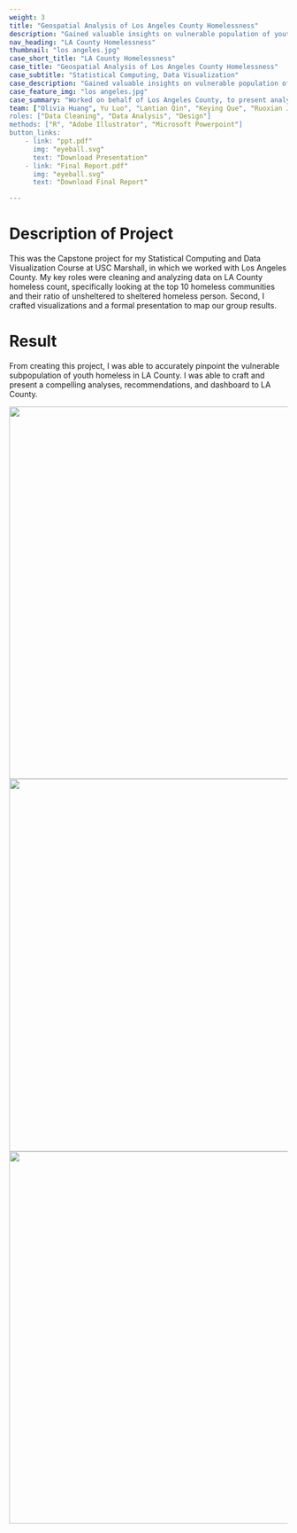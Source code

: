 ```yaml
---
weight: 3
title: "Geospatial Analysis of Los Angeles County Homelessness"
description: "Gained valuable insights on vulnerable population of youth homeless in Los Angeles County"
nav_heading: "LA County Homelessness"
thumbnail: "los angeles.jpg"
case_short_title: "LA County Homelessness"
case_title: "Geospatial Analysis of Los Angeles County Homelessness"
case_subtitle: "Statistical Computing, Data Visualization"
case_description: "Gained valuable insights on vulnerable population of homeless youth in Los Angeles County."
case_feature_img: "los angeles.jpg"
case_summary: "Worked on behalf of Los Angeles County, to present analyses, recommendations, and dashboard for homelessness population in LA County."
team: ["Olivia Huang", Yu Luo", "Lantian Qin", "Keying Que", "Ruoxian Jia", "Yue Shi"]
roles: ["Data Cleaning", "Data Analysis", "Design"]
methods: ["R", "Adobe Illustrator", "Microsoft Powerpoint"]
button_links:
    - link: "ppt.pdf"
      img: "eyeball.svg"
      text: "Download Presentation"
    - link: "Final Report.pdf"
      img: "eyeball.svg"
      text: "Download Final Report"

---
```


# Description of Project 
This was the Capstone project for my Statistical Computing and Data Visualization Course at USC Marshall, in which we worked with Los Angeles County. My key roles were cleaning and analyzing data on LA County homeless count, specifically looking at the top 10 homeless communities and their ratio of unsheltered to sheltered homeless person. Second, I crafted visualizations and a formal presentation to map our group results.

# Result  
From creating this project, I was able to accurately pinpoint the vulnerable subpopulation of youth homeless in LA County. I was able to craft and present a compelling analyses, recommendations, and dashboard to LA County. 

<img src="/la0.png" width="672" />

<img src="/la1.png" width="672" />

<img src="/la2.png" width="672" />


